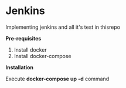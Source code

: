 # Jenkins
Implementing jenkins and all it's test in thisrepo


**Pre-requisites**
1. Install docker
2. Install docker-compose


**Installation**

Execute **docker-compose up -d** command
